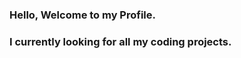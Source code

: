 ### Hello, Welcome to my Profile.
### I currently looking for all my coding projects.


<!--
**jiaweixuan/jiaweixuan** is a ✨ _special_ ✨ repository because its `README.md` (this file) appears on your GitHub profile.
